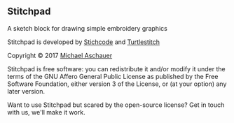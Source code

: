 ## Stitchpad

A sketch block for drawing simple embroidery graphics

Stitchpad is developed by [Stichcode](http://www.stitchcode.com) and [Turtlestitch](http://www.turtlestitch.org)

Copyright &copy; 2017 [Michael Aschauer](http://m.ash.to)

Stitchpad is free software: you can redistribute it and/or modify it under the terms of the GNU Affero General Public License as published by the Free Software Foundation, either version 3 of the License, or (at your option) any later version.

Want to use Stitchpad but scared by the open-source license? Get in touch with us, we'll make it work.

